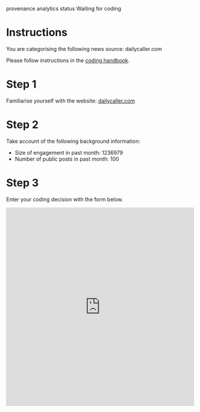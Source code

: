 provenance analytics
status Waiting for coding
# Instructions

You are categorising the following news source: dailycaller.com

Please follow instructions in the [coding handbook](http://comprop.oii.ox.ac.uk/).

# Step 1

Familiarise yourself with the website: [dailycaller.com](dailycaller.com)

# Step 2

Take account of the following background information:

* Size of engagement in past month: 1236979
* Number of public posts in past month: 100

# Step 3

Enter your coding decision with the form below.

<iframe class="airtable-embed"
    src="https://airtable.com/embed/shra38QF3aALor26z?backgroundColor=blue&prefill_Evidence=Foobar" frameborder="0"
    onmousewheel="" width="100%" height="533" style="background: transparent; border: 1px solid #ccc;"></iframe>